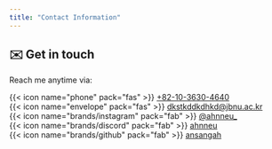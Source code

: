```yaml
---
title: "Contact Information"
---
```

<div data-pagefind-body>

## ✉️ Get in touch

Reach me anytime via:

{{< icon name="phone" pack="fas" >}} [ +82-10-3630-4640 ](tel:+821036304640)  
{{< icon name="envelope" pack="fas" >}} [dkstkddkdhkd@jbnu.ac.kr](mailto:dkstkddkdhkd@jbnu.ac.kr)  
{{< icon name="brands/instagram" pack="fab" >}} [@ahnneu_](https://instagram.com/ahnneu_)  
{{< icon name="brands/discord" pack="fab" >}} [ahnneu](https://discord.com/users/ahnneu)  
{{< icon name="brands/github" pack="fab" >}} [ansangah](https://github.com/ansangah)

<div>